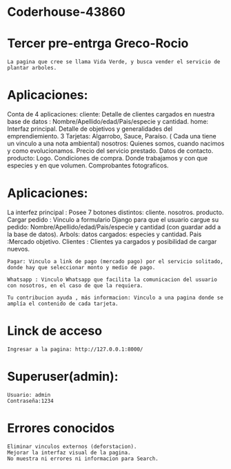 # Coderhouse-43860
# Tercer pre-entrga Greco-Rocio
    La pagina que cree se llama Vida Verde, y busca vender el servicio de plantar arboles.
# Aplicaciones:
Conta de 4 aplicaciones:
    cliente:
        Detalle de clientes cargados en nuestra base de datos : Nombre/Apellido/edad/Pais/especie y cantidad.
    home:
        Interfaz principal. 
        Detalle de objetivos y generalidades del emprendiemiento.
        3 Tarjetas: Algarrobo, Sauce, Paraíso. ( Cada una tiene un vinculo a una nota ambiental)
    nosotros:
        Quienes somos, cuando nacimos y como evolucionamos.
        Precio del servicio prestado.
        Datos de contacto.
    producto:
        Logo.
        Condiciones de compra.
        Donde trabajamos y con que especies y en que volumen.
        Comprobantes fotograficos.
# Aplicaciones:
La interfez principal : Posee 7 botones distintos:
    cliente.
    nosotros.
    producto.
    Cargar pedido : Vinculo a formulario Django para que el usuario cargue su pedido: Nombre/Apellido/edad/Pais/especie y cantidad (con guardar add a la base de datos).
                Arbols: datos cargados: especies y cantidad.
                Pais :Mercado objetivo.
                Clientes : Clientes ya cargados y posibilidad de cargar nuevos.

    Pagar: Vinculo a link de pago (mercado pago) por el servicio solitado, donde hay que seleccionar monto y medio de pago.

    Whatsapp : Vinculo Whatsapp que facilita la comunicacion del usuario con nosotros, en el caso de que la requiera.

    Tu contribucion ayuda , más informacion: Vinculo a una pagina donde se amplía el contenido de cada tarjeta.


# Linck de acceso
    Ingresar a la pagina: http://127.0.0.1:8000/
# Superuser(admin):
    Usuario: admin
    Contraseña:1234
# Errores conocidos
    Eliminar vinculos externos (deforstacion).
    Mejorar la interfaz visual de la pagina.
    No muestra ni errores ni informacion para Search.





